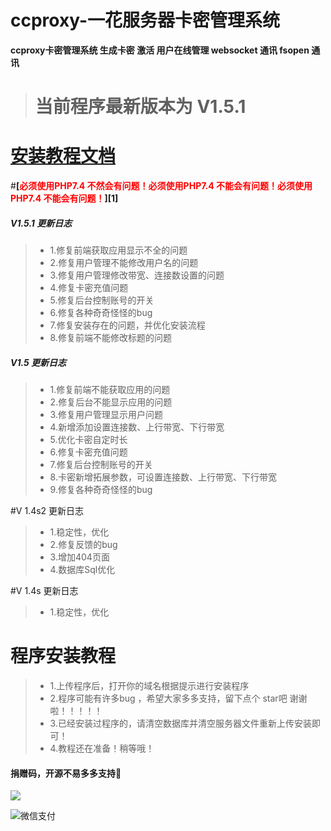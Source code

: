 # ccproxy-一花服务器卡密管理系统
**ccproxy卡密管理系统 生成卡密 激活 用户在线管理 websocket 通讯 fsopen 通讯** 

># 当前程序最新版本为 **V1.5**.1

# [**安装教程文档**](doc/%E4%B8%80%E8%8A%B1CCPROXY%20%E5%AE%89%E8%A3%85%E6%95%99%E7%A8%8B.md "安装教程文档")

#**[<font style="color:red;">必须使用PHP7.4 不然会有问题！必须使用PHP7.4 不能会有问题！必须使用PHP7.4 不能会有问题！</font>][1]**

##### V1.5.1 更新日志

> - 1.修复前端获取应用显示不全的问题
> - 2.修复用户管理不能修改用户名的问题
> - 3.修复用户管理修改带宽、连接数设置的问题
> - 4.修复卡密充值问题
> - 5.修复后台控制账号的开关
> - 6.修复各种奇奇怪怪的bug
> - 7.修复安装存在的问题，并优化安装流程
> - 8.修复前端不能修改标题的问题

##### V1.5 更新日志

> - 1.修复前端不能获取应用的问题
> -  2.修复后台不能显示应用的问题
> - 3.修复用户管理显示用户问题
> - 4.新增添加设置连接数、上行带宽、下行带宽
> - 5.优化卡密自定时长
> - 6.修复卡密充值问题
> - 7.修复后台控制账号的开关
> - 8.卡密新增拓展参数，可设置连接数、上行带宽、下行带宽
> - 9.修复各种奇奇怪怪的bug

#V 1.4s2 更新日志

>* 1.稳定性，优化
>* 2.修复反馈的bug
>* 3.增加404页面
>* 4.数据库Sql优化

#V 1.4s 更新日志

>* 1.稳定性，优化

# 程序安装教程

>* 1.上传程序后，打开你的域名根据提示进行安装程序
>* 2.程序可能有许多bug ，希望大家多多支持，留下点个 star吧 谢谢啦！！！！！
>* 3.已经安装过程序的，请清空数据库并清空服务器文件重新上传安装即可！
>* 4.教程还在准备！稍等哦！

#### 捐赠码，开源不易多多支持:call_me_hand:

![](http://download.vhxkx.cn//typeraimgs/微信图片_20221022184915.jpg)

![微信支付](http://download.vhxkx.cn//typeraimgs/微信图片_20221022184548.jpg)